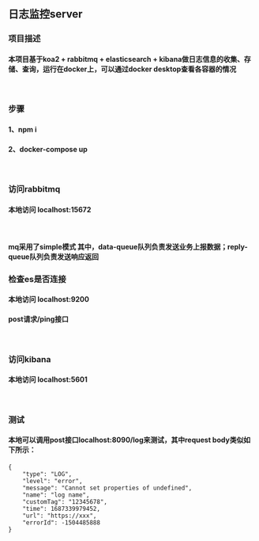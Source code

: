## 日志监控server
### 项目描述
#### 本项目基于koa2 + rabbitmq + elasticsearch + kibana做日志信息的收集、存储、查询，运行在docker上，可以通过docker desktop查看各容器的情况
<br>

### 步骤
#### 1、npm i
#### 2、docker-compose up
<br>

### 访问rabbitmq
#### 本地访问 localhost:15672
<br>

#### mq采用了simple模式 其中，data-queue队列负责发送业务上报数据；reply-queue队列负责发送响应返回

### 检查es是否连接
#### 本地访问 localhost:9200
#### post请求/ping接口
<br>

### 访问kibana
#### 本地访问 localhost:5601
<br>

### 测试
#### 本地可以调用post接口localhost:8090/log来测试，其中request body类似如下所示：
```
{
    "type": "LOG",
    "level": "error",
    "message": "Cannot set properties of undefined",
    "name": "log name",
    "customTag": "12345678",
    "time": 1687339979452,
    "url": "https://xxx",
    "errorId": -1504485888
}
```
